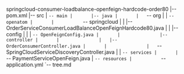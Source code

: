 springcloud-consumer-loadbalance-openfeign-hardcode-order80
|-- pom.xml
|-- src
|   `-- main
|       |-- java
|       |   `-- org
|       |       `-- openatom
|       |           `-- springcloud
|       |               |-- OrderServiceConsumerLoadBalanceOpenFeignHardcode80.java
|       |               |-- config
|       |               |   `-- OpenFeignConfig.java
|       |               |-- controller
|       |               |   |-- OrderConsumerController.java
|       |               |   `-- SpringCloudServiceDiscoveryController.java
|       |               `-- services
|       |                   `-- PaymentServiceOpenFeign.java
|       `-- resources
|           `-- application.yml
`-- tree.md

